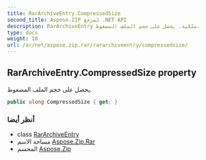 ```yaml
---
title: RarArchiveEntry.CompressedSize
second_title: Aspose.ZIP لمرجع .NET API
description: RarArchiveEntry ملكية. يحصل على حجم الملف المضغوط.
type: docs
weight: 10
url: /ar/net/aspose.zip.rar/rararchiveentry/compressedsize/
---
```

## RarArchiveEntry.CompressedSize property

يحصل على حجم الملف المضغوط.

```csharp
public ulong CompressedSize { get; }
```

### أنظر أيضا

* class [RarArchiveEntry](../)
* مساحة الاسم [Aspose.Zip.Rar](../../rararchiveentry/)
* المجسم [Aspose.Zip](../../../)



